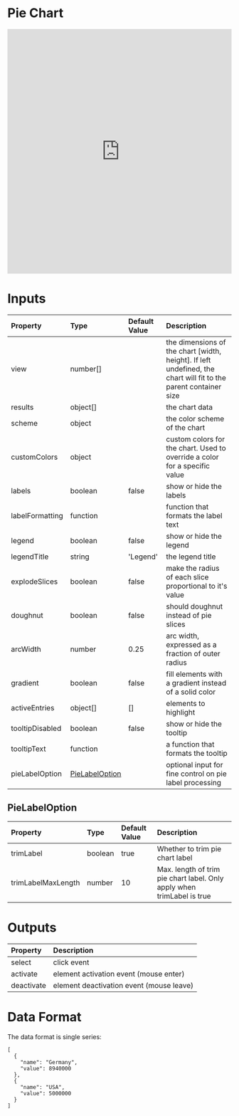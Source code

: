 # Pie Chart

<iframe width="100%" height="550" frameborder="0" src="https://embed.plnkr.co/BooZfKJz0nLATpTe1SwH?show=preview">
</iframe>

# Inputs

| Property        | Type     | Default Value | Description                                                                                                     |
|:----------------|:---------|:--------------|:----------------------------------------------------------------------------------------------------------------|
| view            | number[] |               | the dimensions of the chart [width, height]. If left undefined, the chart will fit to the parent container size |
| results         | object[] |               | the chart data                                                                                                  |
| scheme          | object   |               | the color scheme of the chart                                                                                   |
| customColors    | object   |               | custom colors for the chart. Used to override a color for a specific value                                      |
| labels          | boolean  | false         | show or hide the labels                                                                                         |
| labelFormatting | function |               | function that formats the label text                                                                            |
| legend          | boolean  | false         | show or hide the legend                                                                                         |
| legendTitle     | string   | 'Legend'      | the legend title                                                                                                |
| explodeSlices   | boolean  | false         | make the radius of each slice proportional to it's value                                                        |
| doughnut        | boolean  | false         | should doughnut instead of pie slices                                                                           |
| arcWidth        | number   | 0.25          | arc width, expressed as a fraction of outer radius                                                              |
| gradient        | boolean  | false         | fill elements with a gradient instead of a solid color                                                          |
| activeEntries   | object[] | []            | elements to highlight                                                                                           |
| tooltipDisabled | boolean  | false         | show or hide the tooltip                                                                                        |
| tooltipText     | function |               | a function that formats the tooltip                                                                             |
pieLabelOption | [PieLabelOption](#pie-label-option)|        | optional input for fine control on pie label processing 

## PieLabelOption <a id="pie-label-option"></a>
Property              | Type          | Default Value | Description
:-------------------- | :------------ | :------------ | :--------------------------------------------------------------------------------------------------------------
trimLabel             | boolean       | true          | Whether to trim pie chart label
trimLabelMaxLength    | number        | 10            | Max. length of trim pie chart label. Only apply when trimLabel is true

# Outputs

| Property   | Description                              |
|:-----------|:-----------------------------------------|
| select     | click event                              |
| activate   | element activation event (mouse enter)   |
| deactivate | element deactivation event (mouse leave) |

# Data Format

The data format is single series:

```
[
  {
    "name": "Germany",
    "value": 8940000
  },
  {
    "name": "USA",
    "value": 5000000
  }
]
```
